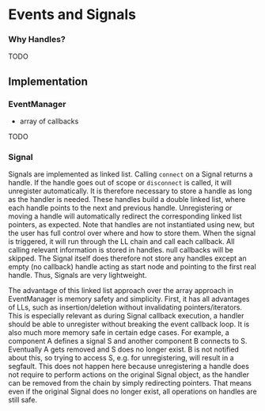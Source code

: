 # Events and Signals

### Why Handles?

TODO

## Implementation

### EventManager
* array of callbacks

TODO

### Signal

Signals are implemented as linked list. Calling `connect` on a Signal returns a handle. If the handle goes out of scope or `disconnect` is called, it will unregister automatically. It is therefore necessary to store a handle as long as the handler is needed.
These handles build a double linked list, where each handle points to the next and previous handle. Unregistering or moving a handle will automatically redirect the corresponding linked list pointers, as expected.
Note that handles are not instantiated using new, but the user has full control over where and how to store them.
When the signal is triggered, it will run through the LL chain and call each callback.
All calling relevant information is stored in handles. null callbacks will be skipped.
The Signal itself does therefore not store any handles except an empty (no callback) handle acting as start node and pointing to the first real handle.
Thus, Signals are very lightweight.

The advantage of this linked list approach over the array approach in EventManager is memory safety and simplicity.
First, it has all advantages of LLs, such as insertion/deletion without invalidating pointers/iterators.
This is especially relevant as during Signal callback execution, a handler should be able to unregister without breaking the event callback loop.
It is also much more memory safe in certain edge cases.
For example, a component A defines a signal S and another component B connects to S.
Eventually A gets removed and S does no longer exist. B is not notified about this, so trying to access S, e.g. for unregistering, will result in a segfault.
This does not happen here because unregistering a handle does not require to perform actions on the original Signal object, as the handler can be removed from the chain by simply redirecting pointers.
That means even if the original Signal does no longer exist, all operations on handles are still safe.


